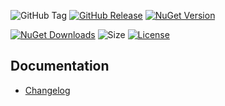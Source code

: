 ![GitHub Tag](https://img.shields.io/github/v/tag/TJC-Tools/TJC.Collection.Core)
[![GitHub Release](https://img.shields.io/github/v/release/TJC-Tools/TJC.Collection.Core)](https://github.com/TJC-Tools/TJC.Collection.Core/releases/latest)
[![NuGet Version](https://img.shields.io/nuget/v/TJC.Collection.Core)](https://www.nuget.org/packages/TJC.Collection.Core)

[![NuGet Downloads](https://img.shields.io/nuget/dt/TJC.Collection.Core)](https://www.nuget.org/packages/TJC.Collection.Core)
![Size](https://img.shields.io/github/repo-size/TJC-Tools/TJC.Collection.Core)
[![License](https://img.shields.io/github/license/TJC-Tools/TJC.Collection.Core.svg)](LICENSE)

## Documentation
- [Changelog](CHANGELOG.md)
